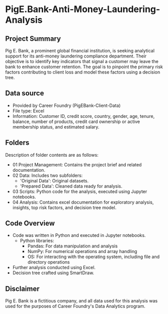 # PigE.Bank-Anti-Money-Laundering-Analysis

## Project Summary
Pig E. Bank, a prominent global financial institution, is seeking analytical support for its anti-money laundering compliance department. Their objective is to identify key indicators that signal a customer may leave the bank to enhance customer retention. 
The goal is to pinpoint the primary risk factors contributing to client loss and model these factors using a decision tree.

## Data source
- Provided by Career Foundry (PigEBank-Client-Data)
- File type: Excel
- Information: Customer ID, credit score, country, gender, age, tenure, balance, number of products, credit card ownership or active membership status, and estimated salary.

## Folders
Description of folder contents are as follows:
- 01 Project Management: Contains the project brief and related documentation.
- 02 Data: Includes two subfolders: 
  - 'Original Data': Original datasets.
  - 'Prepared Data': Cleaned data ready for analysis.
- 03 Scripts: Python code for the analysis, executed using Jupyter notebooks.
- 04 Analysis: Contains excel documentation for exploratory analysis, insights, top risk factors, and decision tree model.

## Code Overview
- Code was written in Python and executed in Jupyter notebooks.
  - Python libraries:
    - Pandas: For data manipulation and analysis
    - NumPy: For numerical operations and array handling
    - OS: For interacting with the operating system, including file and directory operations
- Further analysis conducted using Excel.
- Decision tree crafted using SmartDraw.

## Disclaimer
Pig E. Bank is a fictitious company, and all data used for this analysis was used for the purposes of Career Foundry's Data Analytics program.
